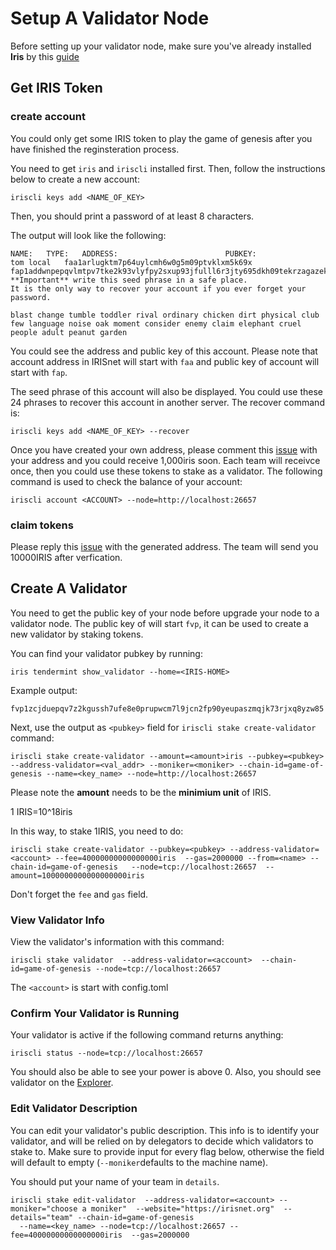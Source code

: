 # Setup A Validator Node

Before setting up your validator node, make sure you've already installed  **Iris** by this [guide](https://github.com/irisnet/testnets/blob/master/Game%20Of%20Genesis/get-started/Node-Setup.md)


## Get IRIS Token

### create account
You could only get some IRIS token to play the game of genesis after you have finished the reginsteration process. 

You need to get `iris` and `iriscli` installed first. Then, follow the instructions below to create a new account:

```
iriscli keys add <NAME_OF_KEY>
```

Then, you should print a password of at least 8 characters.

The output will look like the following:
```
NAME:	TYPE:	ADDRESS:						PUBKEY:
tom	local	faa1arlugktm7p64uylcmh6w0g5m09ptvklxm5k69x	fap1addwnpepqvlmtpv7tke2k93vlyfpy2sxup93jfulll6r3jty695dkh09tekrzagazek
**Important** write this seed phrase in a safe place.
It is the only way to recover your account if you ever forget your password.

blast change tumble toddler rival ordinary chicken dirt physical club few language noise oak moment consider enemy claim elephant cruel people adult peanut garden
```

You could see the address and public key of this account. Please note that account address in IRISnet will start with `faa` and public key of account will start with `fap`.

The seed phrase of this account will also be displayed. You could use these 24 phrases to recover this account in another server. The recover command is:
```
iriscli keys add <NAME_OF_KEY> --recover
```

Once you have created your own address, please comment this [issue](https://github.com/irisnet/testnets/issues/69) with your address and you could receive 1,000iris soon. Each team will receivce once, then you could use these tokens to stake as a validator. The following command is used to check the balance of your account:
```
iriscli account <ACCOUNT> --node=http://localhost:26657
```
### claim tokens


Please reply this [issue](https://github.com/irisnet/testnets/issues/69) with the generated address. The team will send you 10000IRIS after verfication.


## Create A Validator


You need to get the public key of your node before upgrade your node to a validator node. The public key of will start `fvp`, it can be used to create a new validator by staking tokens. 

You can find your validator pubkey by running:

```
iris tendermint show_validator --home=<IRIS-HOME>
```
Example output:
```
fvp1zcjduepqv7z2kgussh7ufe8e0prupwcm7l9jcn2fp90yeupaszmqjk73rjxq8yzw85
```
Next, use the output as  `<pubkey>` field for `iriscli stake create-validator` command:


```
iriscli stake create-validator --amount=<amount>iris --pubkey=<pubkey> --address-validator=<val_addr> --moniker=<moniker> --chain-id=game-of-genesis --name=<key_name> --node=http://localhost:26657
```
Please note the **amount** needs to be the **minimium unit** of IRIS.

1 IRIS=10^18iris

In this way, to stake 1IRIS, you need to do:

```
iriscli stake create-validator --pubkey=<pubkey> --address-validator=<account> --fee=40000000000000000iris  --gas=2000000 --from=<name> --chain-id=game-of-genesis   --node=tcp://localhost:26657  --amount=1000000000000000000iris
```
Don't forget the `fee` and `gas` field.

### View Validator Info

View the validator's information with this command:

```
iriscli stake validator  --address-validator=<account>  --chain-id=game-of-genesis --node=tcp://localhost:26657 
```

The `<account>` is start with config.toml

### Confirm Your Validator is Running

Your validator is active if the following command returns anything:

```
iriscli status --node=tcp://localhost:26657 
```

You should also be able to see your power is above 0. Also, you should see validator on the [Explorer](https://testnet.irisplorer.io).


### Edit Validator Description

You can edit your validator's public description. This info is to identify your validator, and will be relied on by delegators to decide which validators to stake to. Make sure to provide input for every flag below, otherwise the field will default to empty (`--moniker`defaults to the machine name).

You should put your name of your team in `details`. 

```
iriscli stake edit-validator  --address-validator=<account> --moniker="choose a moniker"  --website="https://irisnet.org"  --details="team" --chain-id=game-of-genesis 
  --name=<key_name> --node=tcp://localhost:26657 --fee=40000000000000000iris  --gas=2000000
```

